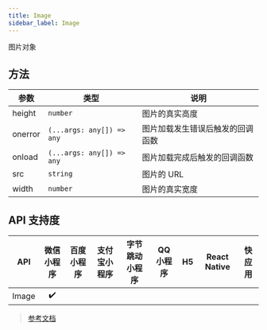 ```yaml
---
title: Image
sidebar_label: Image
---
```


图片对象

## 方法

| 参数 | 类型 | 说明 |
| --- | --- | --- |
| height | `number` | 图片的真实高度 |
| onerror | `(...args: any[]) => any` | 图片加载发生错误后触发的回调函数 |
| onload | `(...args: any[]) => any` | 图片加载完成后触发的回调函数 |
| src | `string` | 图片的 URL |
| width | `number` | 图片的真实宽度 |

## API 支持度

| API | 微信小程序 | 百度小程序 | 支付宝小程序 | 字节跳动小程序 | QQ 小程序 | H5 | React Native | 快应用 |
| :---: | :---: | :---: | :---: | :---: | :---: | :---: | :---: | :---: |
| Image | ✔️ |  |  |  |  |  |  |  |

> [参考文档](https://developers.weixin.qq.com/miniprogram/dev/api/canvas/Image.html)
